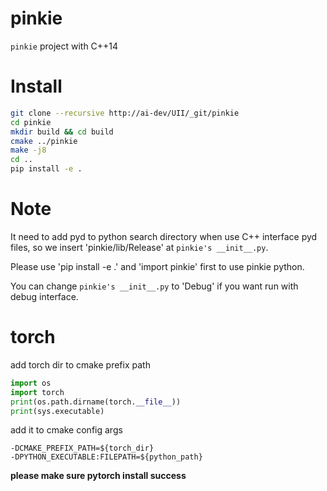# pinkie

`pinkie` project with C++14

# Install
```sh
git clone --recursive http://ai-dev/UII/_git/pinkie
cd pinkie
mkdir build && cd build
cmake ../pinkie
make -j8
cd ..
pip install -e .
```

# Note

It need to add pyd to python search directory when use C++ interface pyd files, so we insert 'pinkie/lib/Release' at `pinkie's __init__.py`.

Please use 'pip install -e .' and 'import pinkie' first to use pinkie python.

You can change `pinkie's __init__.py` to 'Debug' if you want run with debug interface.

# torch
add torch dir to cmake prefix path
```python
import os
import torch
print(os.path.dirname(torch.__file__))
print(sys.executable)
```
add it to cmake config args
```shell
-DCMAKE_PREFIX_PATH=${torch_dir}
-DPYTHON_EXECUTABLE:FILEPATH=${python_path}
```

**please make sure pytorch install success**
